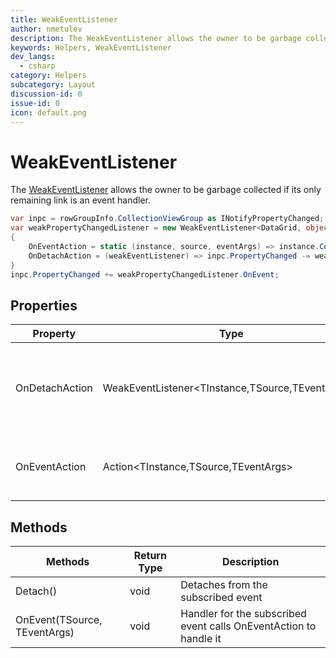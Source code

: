```yaml
---
title: WeakEventListener
author: nmetulev
description: The WeakEventListener allows the owner to be garbage collected if its only remaining link is an event handler.
keywords: Helpers, WeakEventListener
dev_langs:
  - csharp
category: Helpers
subcategory: Layout
discussion-id: 0
issue-id: 0
icon: default.png
---
```


# WeakEventListener

The [WeakEventListener](/dotnet/api/microsoft.toolkit.uwp.helpers.weakeventlistener-3) allows the owner to be garbage collected if its only remaining link is an event handler.

```csharp
var inpc = rowGroupInfo.CollectionViewGroup as INotifyPropertyChanged;
var weakPropertyChangedListener = new WeakEventListener<DataGrid, object, PropertyChangedEventArgs>(this)
{
    OnEventAction = static (instance, source, eventArgs) => instance.CollectionViewGroup_PropertyChanged(source, eventArgs),
    OnDetachAction = (weakEventListener) => inpc.PropertyChanged -= weakEventListener.OnEvent // Use Local References Only
}
inpc.PropertyChanged += weakPropertyChangedListener.OnEvent;
```


## Properties

| Property | Type | Description |
| -- | -- | -- |
| OnDetachAction | WeakEventListener<TInstance,TSource,TEventArgs>> | Gets or sets the method to call when detaching from the event |
| OnEventAction | Action<TInstance,TSource,TEventArgs> | Gets or sets the method to call when the event fires |

## Methods

| Methods | Return Type | Description |
| -- | -- | -- |
| Detach() | void | Detaches from the subscribed event |
| OnEvent(TSource, TEventArgs) | void | Handler for the subscribed event calls OnEventAction to handle it |
